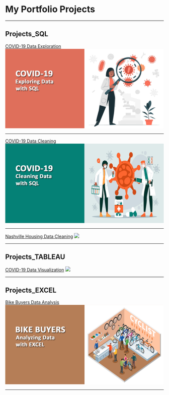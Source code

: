 # My Portfolio Projects

---

## Projects_SQL 

[COVID-19 Data Exploration](/Covid19_DataExploration/)
<img src="images/cover photo 1.jpg?raw=true"/>

---

[COVID-19 Data Cleaning](/Covid19_DataCleaning/)
<img src="images/cover-photo-2.jpg?raw=true"/>

---

[Nashville Housing Data Cleaning](/pdf/sample_presentation.pdf)
<img src="images/dummy_thumbnail.jpg?raw=true"/>

---

## Projects_TABLEAU

[COVID-19 Data Visualization](http://example.com/)
<img src="images/dummy_thumbnail.jpg?raw=true"/>

---

## Projects_EXCEL

[Bike Buyers Data Analysis](/BikeBuyers_DataAnalysis/)
<img src="images/cover-photo-4.jpg?raw=true"/>

---

<p style="font-size:11px">
